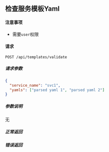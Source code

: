 ## 检查服务模板Yaml

#### 注意事项

- 需要`user`权限

#### 请求

```
POST /api/templates/validate
```

##### 请求参数

```json
{
  "service_name": "svc1",
  "yamls": ["parsed yaml 1", "parsed yaml 2"]
}
```

##### 参数说明

无

##### 正常返回


##### 错误返回
